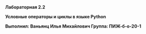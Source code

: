 **Лабораторная 2.2**

**Условные операторы и циклы в языке Python**

**Выполнил: Ваньянц Илья Михайлович Группа: ПИЖ-б-о-20-1**
